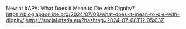 New at #APA: What Does it Mean to Die with Dignity? https://blog.apaonline.org/2024/07/08/what-does-it-mean-to-die-with-dignity/ https://social.dfaria.eu/?hashtag=2024-07-08T12:05:03Z